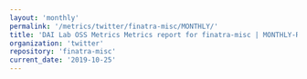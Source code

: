 ```yaml
---
layout: 'monthly'
permalink: '/metrics/twitter/finatra-misc/MONTHLY/'
title: 'DAI Lab OSS Metrics Metrics report for finatra-misc | MONTHLY-REPORT-2019-10-25'
organization: 'twitter'
repository: 'finatra-misc'
current_date: '2019-10-25'
---
```

